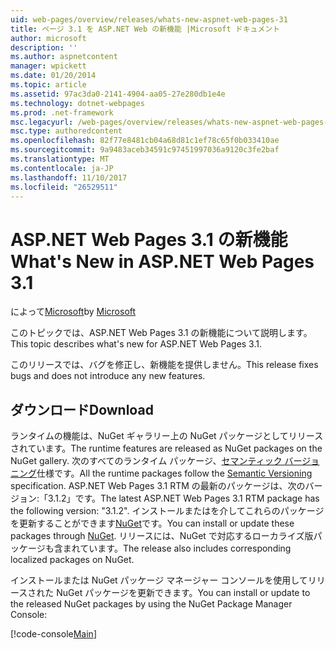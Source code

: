 ```yaml
---
uid: web-pages/overview/releases/whats-new-aspnet-web-pages-31
title: ページ 3.1 を ASP.NET Web の新機能 |Microsoft ドキュメント
author: microsoft
description: ''
ms.author: aspnetcontent
manager: wpickett
ms.date: 01/20/2014
ms.topic: article
ms.assetid: 97ac3da0-2141-4904-aa05-27e280db1e4e
ms.technology: dotnet-webpages
ms.prod: .net-framework
msc.legacyurl: /web-pages/overview/releases/whats-new-aspnet-web-pages-31
msc.type: authoredcontent
ms.openlocfilehash: 82f77e8481cb04a68d81c1ef78c65f0b033410ae
ms.sourcegitcommit: 9a9483aceb34591c97451997036a9120c3fe2baf
ms.translationtype: MT
ms.contentlocale: ja-JP
ms.lasthandoff: 11/10/2017
ms.locfileid: "26529511"
---
```

<a name="whats-new-in-aspnet-web-pages-31"></a><span data-ttu-id="5faf9-102">ASP.NET Web Pages 3.1 の新機能</span><span class="sxs-lookup"><span data-stu-id="5faf9-102">What's New in ASP.NET Web Pages 3.1</span></span>
====================
<span data-ttu-id="5faf9-103">によって[Microsoft](https://github.com/microsoft)</span><span class="sxs-lookup"><span data-stu-id="5faf9-103">by [Microsoft](https://github.com/microsoft)</span></span>

<span data-ttu-id="5faf9-104">このトピックでは、ASP.NET Web Pages 3.1 の新機能について説明します。</span><span class="sxs-lookup"><span data-stu-id="5faf9-104">This topic describes what's new for ASP.NET Web Pages 3.1.</span></span>

<span data-ttu-id="5faf9-105">このリリースでは、バグを修正し、新機能を提供しません。</span><span class="sxs-lookup"><span data-stu-id="5faf9-105">This release fixes bugs and does not introduce any new features.</span></span>

<a id="download"></a>
## <a name="download"></a><span data-ttu-id="5faf9-106">ダウンロード</span><span class="sxs-lookup"><span data-stu-id="5faf9-106">Download</span></span>

<span data-ttu-id="5faf9-107">ランタイムの機能は、NuGet ギャラリー上の NuGet パッケージとしてリリースされています。</span><span class="sxs-lookup"><span data-stu-id="5faf9-107">The runtime features are released as NuGet packages on the NuGet gallery.</span></span> <span data-ttu-id="5faf9-108">次のすべてのランタイム パッケージ、[セマンティック バージョニング](http://semver.org/)仕様です。</span><span class="sxs-lookup"><span data-stu-id="5faf9-108">All the runtime packages follow the [Semantic Versioning](http://semver.org/) specification.</span></span> <span data-ttu-id="5faf9-109">ASP.NET Web Pages 3.1 RTM の最新のパッケージは、次のバージョン:「3.1.2」です。</span><span class="sxs-lookup"><span data-stu-id="5faf9-109">The latest ASP.NET Web Pages 3.1 RTM package has the following version: "3.1.2".</span></span> <span data-ttu-id="5faf9-110">インストールまたはを介してこれらのパッケージを更新することができます[NuGet](http://www.nuget.org/packages/Microsoft.AspNet.WebPages/)です。</span><span class="sxs-lookup"><span data-stu-id="5faf9-110">You can install or update these packages through [NuGet](http://www.nuget.org/packages/Microsoft.AspNet.WebPages/).</span></span> <span data-ttu-id="5faf9-111">リリースには、NuGet で対応するローカライズ版パッケージも含まれています。</span><span class="sxs-lookup"><span data-stu-id="5faf9-111">The release also includes corresponding localized packages on NuGet.</span></span>

<span data-ttu-id="5faf9-112">インストールまたは NuGet パッケージ マネージャー コンソールを使用してリリースされた NuGet パッケージを更新できます。</span><span class="sxs-lookup"><span data-stu-id="5faf9-112">You can install or update to the released NuGet packages by using the NuGet Package Manager Console:</span></span>

[!code-console[Main](whats-new-aspnet-web-pages-31/samples/sample1.cmd)]

